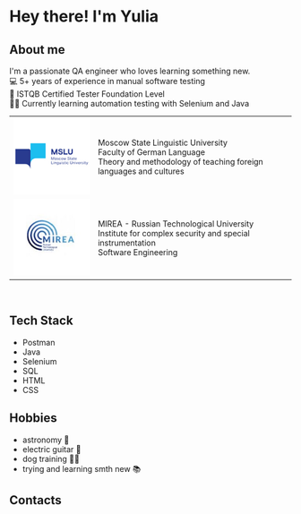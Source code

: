 # Hey there! I'm Yulia

## About me
I'm a passionate QA engineer who loves learning something new.\
:computer: 5+ years of experience in manual software testing\
:page_facing_up: ISTQB Certified Tester Foundation Level\
:woman_student: Currently learning automation testing with Selenium and Java
<!-- :email: Shoot me an email at yulia.dmitrieva@yahoo.com -->
<table width="100%" border='0'>
   <tr> 
    <td width="30%" valign="bottom"><img src="/images/mslu.png"></td><td valign="middle">Moscow State Linguistic University</br>Faculty of German Language</br>Theory and methodology of teaching foreign languages and cultures</td></tr>
    <tr><td width="30%" valign="bottom"><img src="/images/mirea.jpg"></td><td valign="middle">MIREA - Russian Technological University</br>Institute for complex security and special instrumentation</br>Software Engineering</td>
   </tr>
  </table>
  </br>


## Tech Stack
* Postman
* Java
* Selenium
* SQL
* HTML
* CSS


## Hobbies
* astronomy :stars:
* electric guitar :guitar:
* dog training :service_dog:
* trying and learning smth new :books:

## Contacts




